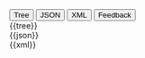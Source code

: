 <div class="tab">
  <button class="tablinks active" onclick="openTab(event, 'Tree View')">Tree</button>
  <button class="tablinks" onclick="openTab(event, 'JSON View')">JSON</button>
  <button class="tablinks" onclick="openTab(event, 'XML View')">XML</button>
   <button class="tablinks feedback" onclick="openTab(event, 'Feedback')">Feedback</button>
     
</div>

<div id="Tree View" class="tabcontent" style="display:block">
  {{tree}}
</div>

<div id="JSON View" class="tabcontent">
  {{json}}
</div>

<div id="XML View" class="tabcontent">
  {{xml}}
</div>



<!--
---
<em> Usage note: every effort has been made to ensure that the examples are correct and useful, but they are not a normative part of the specification.</em> --->